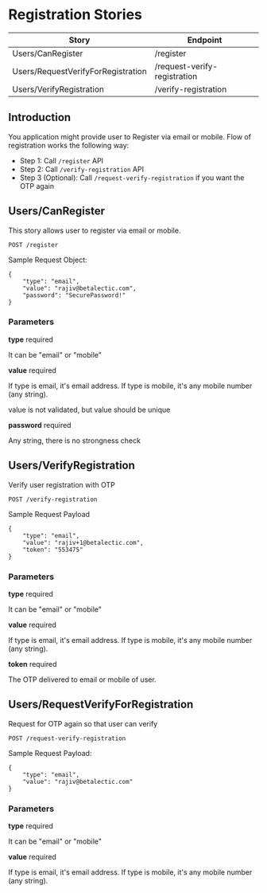 # Registration Stories

| Story                              | Endpoint                     |
| ---------------------------------- | ---------------------------- |
| Users/CanRegister                  | /register                    |
| Users/RequestVerifyForRegistration | /request-verify-registration |
| Users/VerifyRegistration           | /verify-registration         |

## Introduction

You application might provide user to Register via email or mobile. Flow of registration works the following way:

- Step 1: Call `/register` API
- Step 2: Call `/verify-registration` API
- Step 3 (Optional): Call `/request-verify-registration` if you want the OTP again

## Users/CanRegister

This story allows user to register via email or mobile.

`POST /register`

Sample Request Object:

```
{
    "type": "email",
    "value": "rajiv@betalectic.com",
    "password": "SecurePassword!"
}
```

### Parameters

**type** required

It can be "email" or "mobile"

**value** required

If type is email, it's email address. If type is mobile, it's any mobile number (any string).

value is not validated, but value should be unique

**password** required

Any string, there is no strongness check

## Users/VerifyRegistration

Verify user registration with OTP

`POST /verify-registration`

Sample Request Payload

```
{
    "type": "email",
    "value": "rajiv+1@betalectic.com",
    "token": "553475"
}
```

### Parameters

**type** required

It can be "email" or "mobile"

**value** required

If type is email, it's email address. If type is mobile, it's any mobile number (any string).

**token** required

The OTP delivered to email or mobile of user.

## Users/RequestVerifyForRegistration

Request for OTP again so that user can verify

`POST /request-verify-registration`

Sample Request Payload:

```
{
    "type": "email",
    "value": "rajiv@betalectic.com"
}
```

### Parameters

**type** required

It can be "email" or "mobile"

**value** required

If type is email, it's email address. If type is mobile, it's any mobile number (any string).
